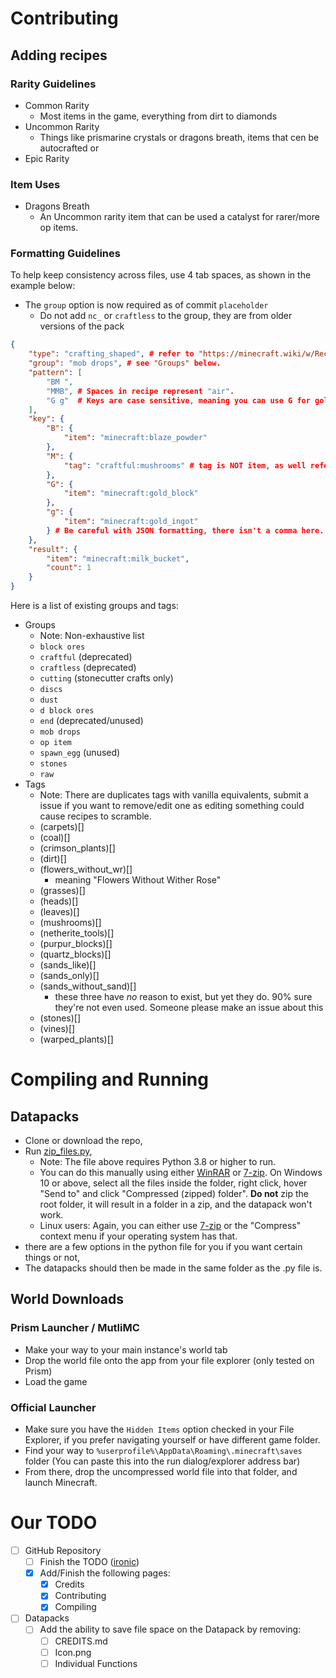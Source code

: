 # Contributing

## Adding recipes

### Rarity Guidelines

- Common Rarity
  - Most items in the game, everything from dirt to diamonds
- Uncommon Rarity
  - Things like prismarine crystals or dragons breath, items that cen be autocrafted or
- Epic Rarity

### Item Uses

- Dragons Breath
  - An Uncommon rarity item that can be used a catalyst for rarer/more op items.

### Formatting Guidelines

To help keep consistency across files, use 4 tab spaces, as shown in the example below:

- The `group` option is now required as of commit `placeholder`
  - Do not add `nc_` or `craftless` to the group, they are from older versions of the pack

```json
{
    "type": "crafting_shaped", # refer to "https://minecraft.wiki/w/Recipe#List_of_recipe_types" for recipe types.
    "group": "mob drops", # see "Groups" below.
    "pattern": [
        "BM ",
        "MMB", # Spaces in recipe represent "air".
        "G g"  # Keys are case sensitive, meaning you can use G for gold block and g for gold ingot.
    ],
    "key": {
        "B": {
            "item": "minecraft:blaze_powder"
        },
        "M": {
            "tag": "craftful:mushrooms" # tag is NOT item, as well refer to "Tags" below
        },
        "G": {
            "item": "minecraft:gold_block"
        },
        "g": {
            "item": "minecraft:gold_ingot"
        } # Be careful with JSON formatting, there isn't a comma here.
    },
    "result": {
        "item": "minecraft:milk_bucket",
        "count": 1
    }
}
```

Here is a list of existing groups and tags:

- Groups
  - Note: Non-exhaustive list
  - `block ores`
  - `craftful` (deprecated)
  - `craftless` (deprecated)
  - `cutting` (stonecutter crafts only)
  - `discs`
  - `dust`
  - `d block ores`
  - `end` (deprecated/unused)
  - `mob drops`
  - `op item`
  - `spawn_egg` (unused)
  - `stones`
  - `raw`
- Tags
  - Note: There are duplicates tags with vanilla equivalents, submit a issue if you want to remove/edit one as editing something could cause recipes to scramble.
  - (carpets)[]
  - (coal)[]
  - (crimson_plants)[]
  - (dirt)[]
  - (flowers_without_wr)[]
    - meaning "Flowers Without Wither Rose"
  - (grasses)[]
  - (heads)[]
  - (leaves)[]
  - (mushrooms)[]
  - (netherite_tools)[]
  - (purpur_blocks)[]
  - (quartz_blocks)[]
  - (sands_like)[]
  - (sands_only)[]
  - (sands_without_sand)[]
    - these three have *no* reason to exist, but yet they do. 90% sure they're not even used. Someone please make an issue about this
  - (stones)[]
  - (vines)[]
  - (warped_plants)[]

# Compiling and Running

## Datapacks

- Clone or download the repo,
- Run [zip_files.py](/projects/zip_files.py),
  - Note: The file above requires Python 3.8 or higher to run.
  - You can do this manually using either [WinRAR](https://www.win-rar.com/download.html?&L=0) or [7-zip](https://www.7-zip.org/download.html). On Windows 10 or above, select all the files inside the folder, right click, hover "Send to" and click "Compressed (zipped) folder". **Do not** zip the root folder, it will result in a folder in a zip, and the datapack won't work.
  - Linux users: Again, you can either use [7-zip](https://www.7-zip.org/download.html) or the "Compress" context menu if your operating system has that.
- there are a few options in the python file for you if you want certain things or not,
- The datapacks should then be made in the same folder as the .py file is.

## World Downloads

### Prism Launcher / MutliMC

- Make your way to your main instance's world tab
- Drop the world file onto the app from your file explorer (only tested on Prism)
- Load the game

### Official Launcher

- Make sure you have the `Hidden Items` option checked in your File Explorer, if you prefer navigating yourself or have different game folder.
- Find your way to `%userprofile%\AppData\Roaming\.minecraft\saves` folder (You can paste this into the run dialog/explorer address bar)
- From there, drop the uncompressed world file into that folder, and launch Minecraft.

# Our TODO

- [ ] GitHub Repository
  - [ ] Finish the TODO ([ironic](https://youtu.be/dKqLhzHSARI))
  - [X] Add/Finish the following pages:
    - [X] Credits
    - [X] Contributing
    - [x] Compiling
- [ ] Datapacks
  - [ ] Add the ability to save file space on the Datapack by removing:
    - [ ] CREDITS.md
    - [ ] Icon.png
    - [ ] Individual Functions
